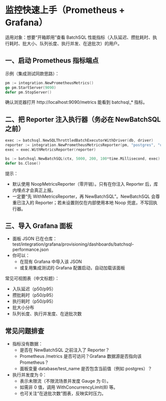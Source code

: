 # 监控快速上手（Prometheus + Grafana）

适用对象：想要“开箱即用”查看 BatchSQL 性能指标（入队延迟、攒批耗时、执行耗时、批大小、队列长度、执行并发、在途批次）的用户。

## 一、启动 Prometheus 指标端点

示例（集成测试同款思路）：
```go
pm := integration.NewPrometheusMetrics()
go pm.StartServer(9090)
defer pm.StopServer()
```
确认浏览器打开 http://localhost:9090/metrics 能看到 batchsql_* 指标。

## 二、把 Reporter 注入执行器（务必在 NewBatchSQL 之前）

```go
exec := batchsql.NewSQLThrottledBatchExecutorWithDriver(db, driver)
reporter := integration.NewPrometheusMetricsReporter(pm, "postgres", "user_batch") // database/test_name 标签
exec = exec.WithMetricsReporter(reporter)

bs := batchsql.NewBatchSQL(ctx, 5000, 200, 100*time.Millisecond, exec)
defer bs.Close()
```

提示：
- 默认使用 NoopMetricsReporter（零开销）。只有在你注入 Reporter 后，库内埋点才会真正上报。
- 一定要“先 WithMetricsReporter，再 NewBatchSQL”。NewBatchSQL 会尊重已注入的 Reporter；若未设置则仅在内部使用本地 Noop 兜底，不写回执行器。

## 三、导入 Grafana 面板

- 面板 JSON 已在仓库：test/integration/grafana/provisioning/dashboards/batchsql-performance.json
- 你可以：
  - 在现有 Grafana 中导入该 JSON
  - 或复用集成测试的 Grafana 配置启动，自动加载该面板

常见可视图表（中文标题）：
- 入队延迟（p50/p95）
- 攒批耗时（p50/p95）
- 执行耗时（p50/p95）
- 批大小分布
- 队列长度、执行并发度、在途批次数

## 常见问题排查

- 指标没有数据：
  - 是否在 NewBatchSQL 之前注入了 Reporter？
  - Prometheus /metrics 是否可访问？Grafana 数据源是否指向该 Prometheus？
  - 面板变量 database/test_name 是否包含当前值（例如 postgres）？
- 执行并发度为 0：
  - 表示未限流（不限流场景并发度 Gauge 为 0）。
  - 如需非 0 值，调用 WithConcurrencyLimit(8) 等。
  - 也可关注“在途批次数”图表，反映实时压力。
